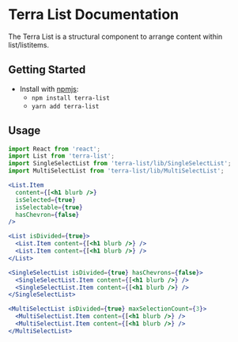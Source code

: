 # Terra List Documentation

The Terra List is a structural component to arrange content within list/listitems.

## Getting Started

- Install with [npmjs](https://www.npmjs.com):
  - `npm install terra-list`
  - `yarn add terra-list`

## Usage

```jsx
import React from 'react';
import List from 'terra-list';
import SingleSelectList from 'terra-list/lib/SingleSelectList';
import MultiSelectList from 'terra-list/lib/MultiSelectList';

<List.Item
  content={[<h1 blurb />}
  isSelected={true}
  isSelectable={true}
  hasChevron={false}
/>

<List isDivided={true}>
  <List.Item content={[<h1 blurb />} />
  <List.Item content={[<h1 blurb />} />
</List>

<SingleSelectList isDivided={true} hasChevrons={false}>
  <SingleSelectList.Item content={[<h1 blurb />} />
  <SingleSelectList.Item content={[<h1 blurb />} />
</SingleSelectList>

<MultiSelectList isDivided={true} maxSelectionCount={3}>
  <MultiSelectList.Item content={[<h1 blurb />} />
  <MultiSelectList.Item content={[<h1 blurb />} />
</MultiSelectList>

```
